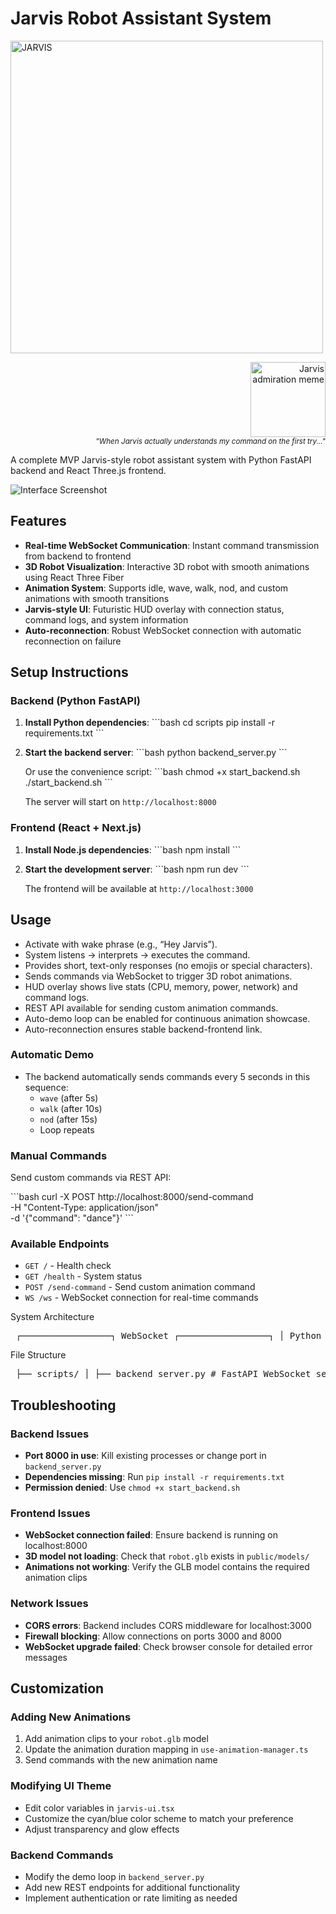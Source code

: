 # Jarvis Robot Assistant System

<img src="public/J.A.R.V.I.S.png" alt="JARVIS" width="500">

<p align="right">
  <img src="https://media.giphy.com/media/l3q2K5jinAlChoCLS/giphy.gif" width="120" alt="Jarvis admiration meme"/>
  <br>
  <sub><i>"When Jarvis actually understands my command on the first try..."</i></sub>
</p>

A complete MVP Jarvis-style robot assistant system with Python FastAPI backend and React Three.js frontend.

![Interface Screenshot](public/Interface1.png)

## Features

- **Real-time WebSocket Communication**: Instant command transmission from backend to frontend
- **3D Robot Visualization**: Interactive 3D robot with smooth animations using React Three Fiber
- **Animation System**: Supports idle, wave, walk, nod, and custom animations with smooth transitions
- **Jarvis-style UI**: Futuristic HUD overlay with connection status, command logs, and system information
- **Auto-reconnection**: Robust WebSocket connection with automatic reconnection on failure

## Setup Instructions

### Backend (Python FastAPI)

1. **Install Python dependencies**:
   \`\`\`bash
   cd scripts
   pip install -r requirements.txt
   \`\`\`

2. **Start the backend server**:
   \`\`\`bash
   python backend_server.py
   \`\`\`
   
   Or use the convenience script:
   \`\`\`bash
   chmod +x start_backend.sh
   ./start_backend.sh
   \`\`\`

   The server will start on `http://localhost:8000`

### Frontend (React + Next.js)

1. **Install Node.js dependencies**:
   \`\`\`bash
   npm install
   \`\`\`

2. **Start the development server**:
   \`\`\`bash
   npm run dev
   \`\`\`

   The frontend will be available at `http://localhost:3000`

## Usage
- Activate with wake phrase (e.g., “Hey Jarvis”).
- System listens → interprets → executes the command.
- Provides short, text-only responses (no emojis or special characters).
- Sends commands via WebSocket to trigger 3D robot animations.
- HUD overlay shows live stats (CPU, memory, power, network) and command logs.
- REST API available for sending custom animation commands.
- Auto-demo loop can be enabled for continuous animation showcase.
- Auto-reconnection ensures stable backend-frontend link.

### Automatic Demo
- The backend automatically sends commands every 5 seconds in this sequence:
  - `wave` (after 5s)
  - `walk` (after 10s) 
  - `nod` (after 15s)
  - Loop repeats

### Manual Commands
Send custom commands via REST API:

\`\`\`bash
curl -X POST http://localhost:8000/send-command \
  -H "Content-Type: application/json" \
  -d '{"command": "dance"}'
\`\`\`

### Available Endpoints
- `GET /` - Health check
- `GET /health` - System status
- `POST /send-command` - Send custom animation command
- `WS /ws` - WebSocket connection for real-time commands

System Architecture
<pre> ┌─────────────────┐ WebSocket ┌─────────────────┐ │ Python │ ◄──────────────► │ React │ │ FastAPI │ │ Three.js │ │ Backend │ │ Frontend │ │ │ │ │ │ • WebSocket │ │ • 3D Robot │ │ • REST API │ │ • Animations │ │ • Auto Commands │ │ • Jarvis UI │ └─────────────────┘ └─────────────────┘ </pre>
File Structure
<pre> ├── scripts/ │ ├── backend_server.py # FastAPI WebSocket server │ ├── requirements.txt # Python dependencies │ └── start_backend.sh # Backend startup script ├── app/ │ └── page.tsx # Main React page ├── components/ │ ├── robot.tsx # 3D Robot component │ ├── robot-scene.tsx # 3D Scene setup │ └── jarvis-ui.tsx # Jarvis-style UI overlay ├── hooks/ │ ├── use-websocket.ts # WebSocket connection hook │ └── use-animation-manager.ts # Animation state management └── public/models/ └── robot.glb # 3D Robot model (with animations) </pre>
## Troubleshooting

### Backend Issues
- **Port 8000 in use**: Kill existing processes or change port in `backend_server.py`
- **Dependencies missing**: Run `pip install -r requirements.txt`
- **Permission denied**: Use `chmod +x start_backend.sh`

### Frontend Issues
- **WebSocket connection failed**: Ensure backend is running on localhost:8000
- **3D model not loading**: Check that `robot.glb` exists in `public/models/`
- **Animations not working**: Verify the GLB model contains the required animation clips

### Network Issues
- **CORS errors**: Backend includes CORS middleware for localhost:3000
- **Firewall blocking**: Allow connections on ports 3000 and 8000
- **WebSocket upgrade failed**: Check browser console for detailed error messages

## Customization

### Adding New Animations
1. Add animation clips to your `robot.glb` model
2. Update the animation duration mapping in `use-animation-manager.ts`
3. Send commands with the new animation name

### Modifying UI Theme
- Edit color variables in `jarvis-ui.tsx`
- Customize the cyan/blue color scheme to match your preference
- Adjust transparency and glow effects

### Backend Commands
- Modify the demo loop in `backend_server.py`
- Add new REST endpoints for additional functionality
- Implement authentication or rate limiting as needed
#





